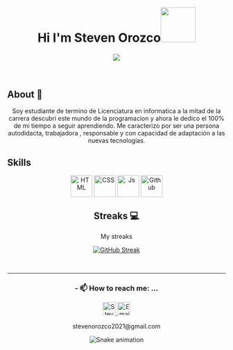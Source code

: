 
<img align="center" href="https://mir-s3-cdn-cf.behance.net/project_modules/hd/5eeea355389655.59822ff824b72.gif">

    
 <p align="center">
 <h1 align="center">Hi I'm Steven Orozco<img src="https://media.giphy.com/media/M9gbBd9nbDrOTu1Mqx/giphy.gif" width="80"/> </h1>
 <h4 align="center"> 
      <a href="https://github.com/DenverCoder1/readme-typing-svg"><img src="https://readme-typing-svg.herokuapp.com?duration=4000&lines=I'm+Frontend+Web+Developer%E2%9C%A8%E2%9C%A8"></a>  
</h4>
</p>
<br>
    
 

## About 👨
   
<div align="center">
  <p align="center">Soy estudiante de termino de Licenciatura en informatica a la mitad de la carrera descubri este mundo de la programacion y ahora le dedico el 100% de mi tiempo a seguir aprendiendo. Me caracterizo por ser una persona autodidacta, trabajadora , responsable y con capacidad de adaptación a las nuevas tecnologías.</p>
    </p>
</div>


## Skills
<div style="display: inline_block" align="center">
  <img align="center" alt="HTML" height="50" width="50" src="https://media.giphy.com/media/XAxylRMCdpbEWUAvr8/giphy.gif">
  <img align="center" alt="CSS" height="50" width="50" src="https://media.giphy.com/media/fsEaZldNC8A1PJ3mwp/giphy.gif">
  <img align="center" alt="Js" height="50" width="50" src="https://media.giphy.com/media/ln7z2eWriiQAllfVcn/giphy.gif">
  <img align="center" alt="Github" height="50" width="50" src="https://media.giphy.com/media/KzJkzjggfGN5Py6nkT/giphy.gif">
  
 ## Streaks 💻
<div align="center">
  <p align="center">My streaks</p>
    
<a href="https://github.com/Stiiven3"><img src="https://github-readme-streak-stats.herokuapp.com?user=Stiiven3&theme=shades-of-purple&locale=es&exclude_days=Sun%2CSat" alt="GitHub Streak" /></a>
 
  <br/>
 
</div>
  
  
******
### - 📫 How to reach me: ...
   <p>
      <a href="https://www.linkedin.com/in/steven-manuel-orozco-garcia-472b69228/">
         <img src="https://www.vectorlogo.zone/logos/linkedin/linkedin-icon.svg" alt="Steven Orozco LinkedIn Profile" height="30" width="30">
      </a>   
      <a align='right' href="mailto:stevenorozco2021@gmail.com">
         <img alt="Email" src="https://www.vectorlogo.zone/logos/gmail/gmail-icon.svg" height="30" width="30"/>
      </a>  
   </p>
   <p><label>stevenorozco2021@gmail.com</label></p>
   
   
  ![Snake animation](https://github.com/rencas1207/rencas1207/blob/output/github-contribution-grid-snake.svg)
   
 




    



